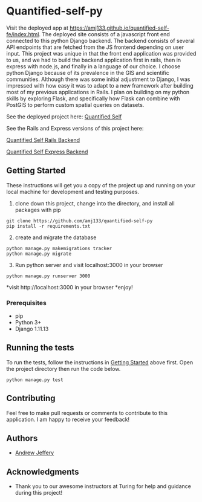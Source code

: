 # Quantified-self-py

Visit the deployed app at https://amj133.github.io/quantified-self-fe/index.html.  The deployed site consists of a javascript front end connected to this python Django backend.  The backend consists of several API endpoints that are fetched from the JS frontend depending on user input.  This project was unique in that the front end application was provided to us, and we had to build the backend application first in rails, then in express with node.js, and finally in a language of our choice.  I choose python Django because of its prevalence in the GIS and scientific communities.  Although there was some initial adjustment to Django, I was impressed with how easy it was to adapt to a new framework after building most of my previous applications in Rails.  I plan on building on my python skills by exploring Flask, and specifically how Flask can combine with PostGIS to perform custom spatial queries on datasets.

See the deployed project here: [Quantified Self](https://amj133.github.io/quantified-self-fe/index.html)

See the Rails and Express versions of this project here: 

[Quantified Self Rails Backend](https://github.com/amj133/quantified-self)

[Quantified Self Express Backend](https://github.com/amj133/quantified_self_express)

## Getting Started

These instructions will get you a copy of the project up and running on your local machine for development and testing purposes. 

1. clone down this project, change into the directory, and install all packages with pip
```
git clone https://github.com/amj133/quantified-self-py
pip install -r requirements.txt
```
2. create and migrate the database
```
python manage.py makemigrations tracker
python manage.py migrate
```
3. Run python server and visit localhost:3000 in your browser
```
python manage.py runserver 3000
```
*visit http://localhost:3000 in your browser
*enjoy!

### Prerequisites

* pip
* Python 3+
* Django 1.11.13

## Running the tests

To run the tests, follow the instructions in [Getting Started](#getting-started) above first.  Open the project directory then run the code below.
```
python manage.py test
```

## Contributing

Feel free to make pull requests or comments to contribute to this application. I am happy to receive your feedback!

## Authors

* [Andrew Jeffery](https://github.com/amj133)

## Acknowledgments

* Thank you to our awesome instructors at Turing for help and guidance during this project!
